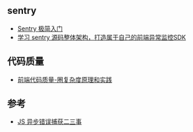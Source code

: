 ## sentry

- [Sentry 极简入门](http://www.iocoder.cn/Sentry/install/?vip)
- [学习 sentry 源码整体架构，打造属于自己的前端异常监控SDK](https://cloud.tencent.com/developer/article/1601166)


## 代码质量

- [前端代码质量-圈复杂度原理和实践](https://juejin.im/post/5da34216e51d4578502c24c5)

## 参考

- [JS 异步错误捕获二三事](https://juejin.im/post/5cc15de5e51d456e68659340)
